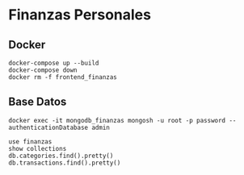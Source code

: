 # Finanzas Personales

## Docker
```
docker-compose up --build
docker-compose down
docker rm -f frontend_finanzas
```

## Base Datos
```
docker exec -it mongodb_finanzas mongosh -u root -p password --authenticationDatabase admin
```

```
use finanzas
show collections
db.categories.find().pretty()
db.transactions.find().pretty()
```